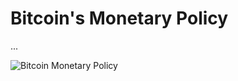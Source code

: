 # Bitcoin's Monetary Policy
...




![Bitcoin Monetary Policy](/images/bitcoin-monetary-policy.png)



















